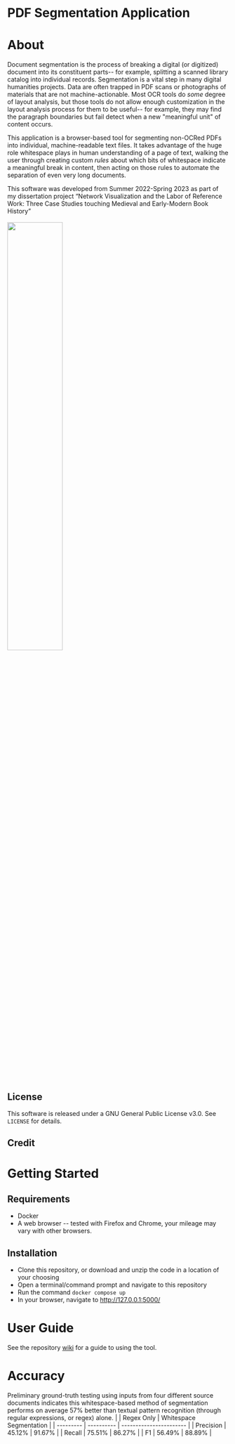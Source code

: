 # PDF Segmentation Application

# About 

Document segmentation is the process of breaking a digital (or digitized) document into its constituent parts-- for example, splitting a scanned library catalog into individual records. Segmentation is a vital step in many digital humanities projects. Data are often trapped in PDF scans or photographs of materials that are not machine-actionable. Most OCR tools do _some_ degree of layout analysis, but those tools do not allow enough customization in the layout analysis process for them to be useful-- for example, they may find the paragraph boundaries but fail detect when a new "meaningful unit" of content occurs.

This application is a browser-based tool for segmenting non-OCRed PDFs into individual, machine-readable text files. It takes advantage of the huge role whitespace plays in human understanding of a page of text, walking the user through creating custom _rules_ about which bits of whitespace indicate a meaningful break in content, then acting on those rules to automate the separation of even very long documents.


This software was developed from Summer 2022-Spring 2023 as part of my dissertation project “Network Visualization and the Labor of Reference Work: Three Case Studies touching Medieval and Early-Modern Book History”
<br><br><img src="https://user-images.githubusercontent.com/7800842/233444209-71b86f45-5a35-460b-aa48-d02ed169b3d6.png" width="50%">

## License
This software is released under a GNU General Public License v3.0. See `LICENSE` for details.
## Credit

# Getting Started
## Requirements
- Docker
- A web browser -- tested with Firefox and Chrome, your mileage may vary with other browsers.

## Installation
- Clone this repository, or download and unzip the code in a location of your choosing
- Open a terminal/command prompt and navigate to this repository
- Run the command `docker compose up`
- In your browser, navigate to http://127.0.0.1:5000/ 

# User Guide
See the repository [wiki](https://github.com/lizfischer/document-segmentation/wiki/User-Guide) for a guide to using the tool.

# Accuracy
Preliminary ground-truth testing using inputs from four different source documents indicates this whitespace-based method of segmentation performs on average 57% better than textual pattern recognition (through regular expressions, or regex) alone. 
|           | Regex Only | Whitespace Segmentation |
| --------- | ---------- | ----------------------- |
| Precision | 45.12%     | 91.67%                  |
| Recall    | 75.51%     | 86.27%                  |
| F1        | 56.49%     | 88.89%                  |
